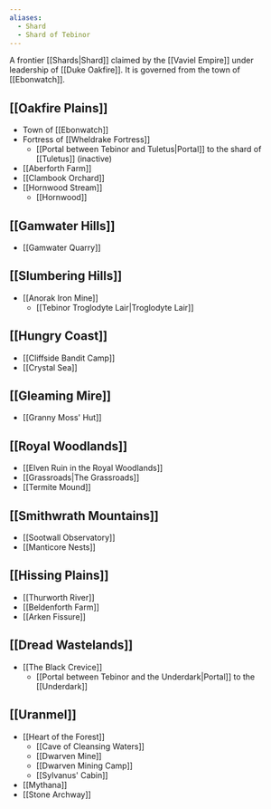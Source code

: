 ```yaml
---
aliases:
  - Shard
  - Shard of Tebinor
---
```

A frontier [[Shards|Shard]] claimed by the [[Vaviel Empire]] under leadership of [[Duke Oakfire]]. It is governed from the town of [[Ebonwatch]].

## [[Oakfire Plains]]
* Town of [[Ebonwatch]]
* Fortress of [[Wheldrake Fortress]]
	* [[Portal between Tebinor and Tuletus|Portal]] to the shard of [[Tuletus]] (inactive)
* [[Aberforth Farm]]
* [[Clambook Orchard]]
* [[Hornwood Stream]]
	* [[Hornwood]]

## [[Gamwater Hills]]
* [[Gamwater Quarry]]

## [[Slumbering Hills]]
* [[Anorak Iron Mine]]
	* [[Tebinor Troglodyte Lair|Troglodyte Lair]]

## [[Hungry Coast]]
* [[Cliffside Bandit Camp]]
* [[Crystal Sea]]

## [[Gleaming Mire]]
* [[Granny Moss' Hut]]

##  [[Royal Woodlands]]
* [[Elven Ruin in the Royal Woodlands]]
* [[Grassroads|The Grassroads]]
* [[Termite Mound]]

## [[Smithwrath Mountains]]
* [[Sootwall Observatory]]
* [[Manticore Nests]]

## [[Hissing Plains]]
* [[Thurworth River]]
* [[Beldenforth Farm]]
* [[Arken Fissure]]

## [[Dread Wastelands]]
* [[The Black Crevice]]
	* [[Portal between Tebinor and the Underdark|Portal]] to the [[Underdark]]

## [[Uranmel]]
* [[Heart of the Forest]]
	* [[Cave of Cleansing Waters]]
	* [[Dwarven Mine]]
	* [[Dwarven Mining Camp]]
	* [[Sylvanus' Cabin]]
* [[Mythana]]
* [[Stone Archway]]
